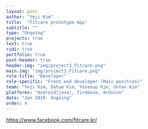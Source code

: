 ```yaml
---
layout: post
author: "Yeji Kim"
title:  "Fitcare prototype App"
subtitle: ""
type: "Ongoing"
projects: true
text: true
ridi: true
portfolio: true
post-header: true
header-img: "img/project3_Fitcare.png"
main-img: "img/project3_Fitcare.png"
role-title: "Developer"
role-specific: "Front-end developer (Main position)"
team: "Yeji Kim, Dohum Kim, Yoseoup Kim, UnYan Kim"
platforms: "Android(java), firebase, Arduino"
date: "Jan 2019- Ongoing"
order: 4
---
```


https://www.facebook.com/fitcare.kr/
